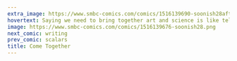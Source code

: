 ```yaml
---
extra_image: https://www.smbc-comics.com/comics/1516139690-soonish28after.png
hovertext: Saying we need to bring together art and science is like telling a longterm couple they need to get married.
image: https://www.smbc-comics.com/comics/1516139676-soonish28.png
next_comic: writing
prev_comic: scalars
title: Come Together
---
```


